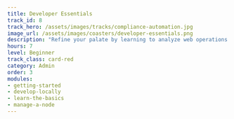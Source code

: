```yaml
---
title: Developer Essentials
track_id: 8
track_hero: /assets/images/tracks/compliance-automation.jpg
image_url: /assets/images/coasters/developer-essentials.png
description: "Refine your palate by learning to analyze web operations and describe each component as code in a Chef cookbook. Go hands-on with the tools needed to write, store and test that code in a collaborative DevOps environment."
hours: 7
level: Beginner
track_class: card-red
category: Admin
order: 3
modules:
- getting-started
- develop-locally
- learn-the-basics
- manage-a-node
---
```

